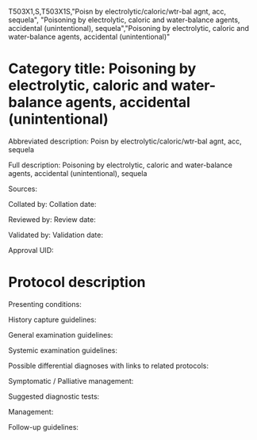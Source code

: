 T503X1,S,T503X1S,"Poisn by electrolytic/caloric/wtr-bal agnt, acc, sequela", "Poisoning by electrolytic, caloric and water-balance agents, accidental (unintentional), sequela","Poisoning by electrolytic, caloric and water-balance agents, accidental (unintentional)"
# Category title: Poisoning by electrolytic, caloric and water-balance agents, accidental (unintentional)

Abbreviated description: Poisn by electrolytic/caloric/wtr-bal agnt, acc, sequela

Full description: Poisoning by electrolytic, caloric and water-balance agents, accidental (unintentional), sequela

Sources:

Collated by:
Collation date:

Reviewed by:
Review date:

Validated by:
Validation date:

Approval UID:

# Protocol description

Presenting conditions:

History capture guidelines:

General examination guidelines:

Systemic examination guidelines:

Possible differential diagnoses with links to related protocols:

Symptomatic / Palliative management:

Suggested diagnostic tests:

Management:

Follow-up guidelines:
